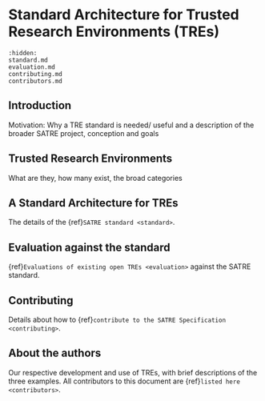 # Standard Architecture for Trusted Research Environments (TREs)

```{toctree}
:hidden:
standard.md
evaluation.md
contributing.md
contributors.md
```

## Introduction

Motivation: Why a TRE standard is needed/ useful and a description of the broader SATRE project, conception and goals

## Trusted Research Environments

What are they, how many exist, the broad categories

## A Standard Architecture for TREs

The details of the {ref}`SATRE standard <standard>`.

## Evaluation against the standard

{ref}`Evaluations of existing open TREs <evaluation>` against the SATRE standard.

## Contributing

Details about how to {ref}`contribute to the SATRE Specification <contributing>`.

## About the authors

Our respective development and use of TREs, with brief descriptions of the three examples.
All contributors to this document are {ref}`listed here <contributors>`.
